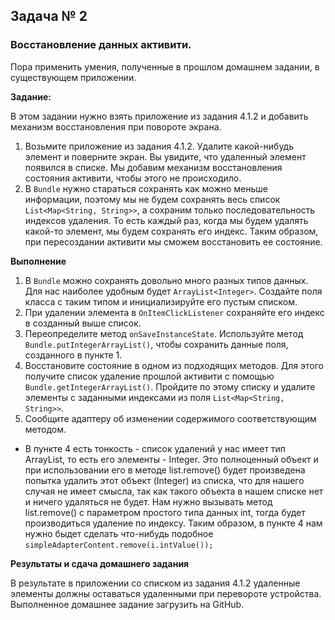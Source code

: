 ## Задача № 2
### Восстановление данных активити.

Пора применить умения, полученные в прошлом домашнем задании, в существующем приложении.

**Задание:**

В этом задании нужно взять приложение из задания 4.1.2 и добавить механизм восстановления при повороте экрана.

1. Возьмите приложение из задания 4.1.2. Удалите какой-нибудь элемент и поверните экран. Вы увидите, что удаленный элемент появился в списке. Мы добавим механизм восстановления состояния активити, чтобы этого не происходило.
2. В `Bundle` нужно стараться сохранять как можно меньше информации, поэтому мы не будем сохранять весь список `List<Map<String, String>>`, а сохраним только последовательность индексов удаления. То есть каждый раз, когда мы будем удалять какой-то элемент, мы будем сохранять его индекс. Таким образом, при пересоздании активити мы сможем восстановить ее состояние.

**Выполнение**

1. В `Bundle` можно сохранять довольно много разных типов данных. Для нас наиболее удобным будет `ArrayList<Integer>`. Создайте поля класса с таким типом и инициализируйте его пустым списком.
2. При удалении элемента в `OnItemClickListener` сохраняйте его индекс в созданный выше список.
3. Переопределите метод `onSaveInstanceState`. Используйте метод `Bundle.putIntegerArrayList()`, чтобы сохранить данные поля, созданного в пункте 1.
4. Восстановите состояние в одном из подходящих методов. Для этого получите список удаление прошлой активити с помощью `Bundle.getIntegerArrayList()`. Пройдите по этому списку и удалите элементы с заданными индексами из поля `List<Map<String, String>>`.
5. Сообщите адаптеру об изменении содержимого соответствующим методом.

* В пункте 4 есть  тонкость - список удалений у нас имеет тип ArrayList<Integer>, то есть его элементы - Integer. Это полноценный объект и при использовании его в методе list.remove() будет произведена попытка удалить этот объект (Integer) из списка, что для нашего случая не имеет смысла, так как такого объекта в нашем списке нет и ничего удаляться не будет. Нам нужно вызывать метод list.remove() с параметром простого типа данных int, тогда будет производиться удаление по индексу.
Таким образом, в пункте 4 нам нужно быдет сделать что-нибудь подобное `simpleAdapterContent.remove(i.intValue());`

**Результаты и сдача домашнего задания**

В результате в приложении со списком из задания 4.1.2 удаленные элементы должны оставаться удаленными при перевороте устройства.
Выполненное домашнее задание загрузить на GitHub.
